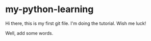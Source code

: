 # my-python-learning

Hi there, this is my first git file.
I'm doing the tutorial. 
Wish me luck!

Well, add some words.
